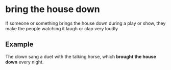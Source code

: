 # bring the house down

If someone or something brings the house down during a play or show, they make the people watching it laugh or clap very loudly

## Example

The clown sang a duet with the talking horse, which **brought the house down** every night.
